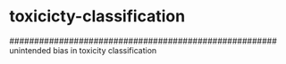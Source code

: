# toxicicty-classification

######################################################
unintended bias in toxicity classification
